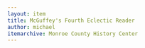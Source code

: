 ```yaml
---
layout: item
title: McGuffey's Fourth Eclectic Reader
author: michael
itemarchive: Monroe County History Center
---
```

